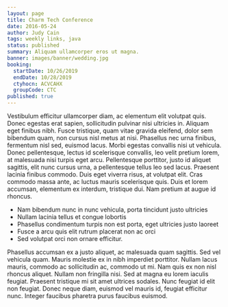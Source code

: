 ```yaml
---
layout: page
title: Charm Tech Conference
date: 2016-05-24
author: Judy Cain
tags: weekly links, java
status: published
summary: Aliquam ullamcorper eros ut magna.
banner: images/banner/wedding.jpg
booking:
  startDate: 10/26/2019
  endDate: 10/28/2019
  ctyhocn: ACVCAHX
  groupCode: CTC
published: true
---
```

Vestibulum efficitur ullamcorper diam, ac elementum elit volutpat quis. Donec egestas erat sapien, sollicitudin pulvinar nisi ultricies in. Aliquam eget finibus nibh. Fusce tristique, quam vitae gravida eleifend, dolor sem bibendum quam, non cursus nisl metus at nisi. Phasellus nec urna finibus, fermentum nisl sed, euismod lacus. Morbi egestas convallis nisi ut vehicula. Donec pellentesque, lectus id scelerisque convallis, leo velit pretium lorem, at malesuada nisi turpis eget arcu. Pellentesque porttitor, justo id aliquet sagittis, elit nunc cursus urna, a pellentesque tellus leo sed lacus. Praesent lacinia finibus commodo. Duis eget viverra risus, at volutpat elit. Cras commodo massa ante, ac luctus mauris scelerisque quis. Duis et lorem accumsan, elementum ex interdum, tristique dui. Nam pretium at augue id rhoncus.

* Nam bibendum nunc in nunc vehicula, porta tincidunt justo ultricies
* Nullam lacinia tellus et congue lobortis
* Phasellus condimentum turpis non est porta, eget ultricies justo laoreet
* Fusce a arcu quis elit rutrum placerat non ac orci
* Sed volutpat orci non ornare efficitur.

Phasellus accumsan ex a justo aliquet, ac malesuada quam sagittis. Sed vel vehicula quam. Mauris molestie ex in nibh imperdiet porttitor. Nullam lacus mauris, commodo ac sollicitudin ac, commodo ut mi. Nam quis ex non nisl rhoncus aliquet. Nullam non fringilla nisi. Sed at magna eu lorem iaculis feugiat. Praesent tristique mi sit amet ultrices sodales. Nunc feugiat id elit non feugiat. Donec neque diam, euismod vel mauris id, feugiat efficitur nunc. Integer faucibus pharetra purus faucibus euismod.
